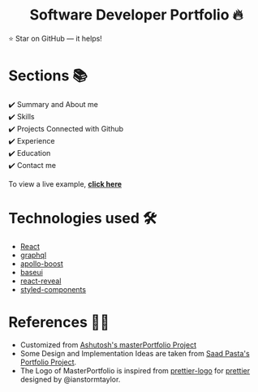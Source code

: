 <h1 align="center"> Software Developer Portfolio 🔥 </h1> 

:star: Star  on GitHub — it helps!

# Sections 📚

✔️ Summary and About me\
✔️ Skills \
✔️ Projects Connected with Github\
✔️ Experience\
✔️ Education\
✔️ Contact me

To view a live example, **[click here](https://Mohd-Taqiuddin.github.io/)**


# Technologies used 🛠️

- [React](https://reactjs.org/)
- [graphql](https://graphql.org/)
- [apollo-boost](https://www.apollographql.com/docs/react/get-started/)
- [baseui](https://github.com/uber/baseweb)
- [react-reveal](https://www.react-reveal.com/)
- [styled-components](https://styled-components.com/)

# References 👏🏻

- Customized from [Ashutosh's masterPortfolio Project](https://github.com/ashutosh1919/masterPortfolio/tree/master)
- Some Design and Implementation Ideas are taken from [Saad Pasta's Portfolio Project](https://github.com/saadpasta/developerFolio).
- The Logo of MasterPortfolio is inspired from [prettier-logo](https://github.com/prettier/prettier-logo) for [prettier](https://github.com/prettier/prettier) designed by @ianstormtaylor.
